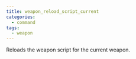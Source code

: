 ```yaml
---
title: weapon_reload_script_current
categories:
  - command
tags:
  - weapon
---
```


Reloads the weapon script for the current weapon.
